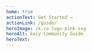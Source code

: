 ```yaml
---
home: true
actionText: Get Started →
actionLink: /guide/
heroImage: /k-co-logo-pink.svg
heroAlt: kaiy Community Guide
heroText:
---
```


<brand-info />
<members-icon />
